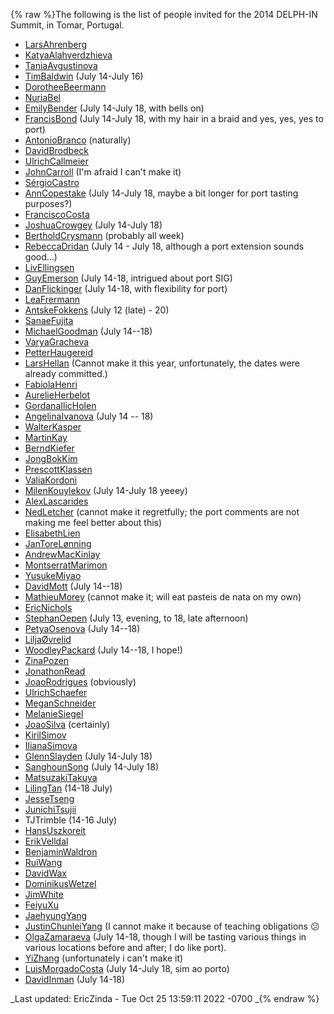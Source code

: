{% raw %}The following is the list of people invited for the 2014 DELPH-IN
Summit, in Tomar, Portugal.

- [LarsAhrenberg](/LarsAhrenberg)
- [KatyaAlahverdzhieva](/KatyaAlahverdzhieva)
- [TaniaAvgustinova](https://blog.inductorsoftware.com/docsproto/tools/TaniaAvgustinova)
- [TimBaldwin](https://blog.inductorsoftware.com/docsproto/tools/TimBaldwin) (July 14-July 16)
- [DorotheeBeermann](/DorotheeBeermann)
- [NuriaBel](/NuriaBel)
- [EmilyBender](https://blog.inductorsoftware.com/docsproto/tools/EmilyBender) (July 14-July 18, with bells on)
- [FrancisBond](https://blog.inductorsoftware.com/docsproto/tools/FrancisBond) (July 14-July 18, with my hair in a braid
and yes, yes, yes to port)
- [AntonioBranco](https://blog.inductorsoftware.com/docsproto/tools/AntonioBranco) (naturally)
- [DavidBrodbeck](/DavidBrodbeck)
- [UlrichCallmeier](/UlrichCallmeier)
- [JohnCarroll](https://blog.inductorsoftware.com/docsproto/tools/JohnCarroll) (I'm afraid I can't make it)
- [SérgioCastro](/S%C3%A9rgioCastro)
- [AnnCopestake](https://blog.inductorsoftware.com/docsproto/tools/AnnCopestake) (July 14-July 18, maybe a bit longer
for port tasting purposes?)
- [FranciscoCosta](https://blog.inductorsoftware.com/docsproto/tools/FranciscoCosta)
- [JoshuaCrowgey](https://blog.inductorsoftware.com/docsproto/tools/JoshuaCrowgey) (July 14-July 18)
- [BertholdCrysmann](https://blog.inductorsoftware.com/docsproto/tools/BertholdCrysmann) (probably all week)
- [RebeccaDridan](https://blog.inductorsoftware.com/docsproto/tools/RebeccaDridan) (July 14 - July 18, although a port
extension sounds good...)
- [LivEllingsen](/LivEllingsen)
- [GuyEmerson](https://blog.inductorsoftware.com/docsproto/tools/GuyEmerson) (July 14-18, intrigued about port SIG)
- [DanFlickinger](https://blog.inductorsoftware.com/docsproto/tools/DanFlickinger) (July 14-18, with flexibility for
port)
- [LeaFrermann](/LeaFrermann)
- [AntskeFokkens](https://blog.inductorsoftware.com/docsproto/tools/AntskeFokkens) (July 12 (late) - 20)
- [SanaeFujita](/SanaeFujita)
- [MichaelGoodman](https://blog.inductorsoftware.com/docsproto/tools/MichaelGoodman) (July 14--18)
- [VaryaGracheva](VaryaGracheva)
- [PetterHaugereid](https://blog.inductorsoftware.com/docsproto/tools/PetterHaugereid)
- [LarsHellan](/LarsHellan) (Cannot make it this year, unfortunately,
the dates were already committed.)
- [FabiolaHenri](/FabiolaHenri)
- [AurelieHerbelot](/AurelieHerbelot)
- [GordanaIlicHolen](/GordanaIlicHolen)
- [AngelinaIvanova](https://blog.inductorsoftware.com/docsproto/tools/AngelinaIvanova) (July 14 -- 18)
- [WalterKasper](/WalterKasper)
- [MartinKay](/MartinKay)
- [BerndKiefer](https://blog.inductorsoftware.com/docsproto/tools/BerndKiefer)
- [JongBokKim](https://blog.inductorsoftware.com/docsproto/tools/JongBokKim)
- [PrescottKlassen](/PrescottKlassen)
- [ValiaKordoni](https://blog.inductorsoftware.com/docsproto/tools/ValiaKordoni)
- [MilenKouylekov](/MilenKouylekov) (July 14-July 18 yeeey)
- [AlexLascarides](https://blog.inductorsoftware.com/docsproto/tools/AlexLascarides)
- [NedLetcher](https://blog.inductorsoftware.com/docsproto/tools/NedLetcher) (cannot make it regretfully; the port
comments are not making me feel better about this)
- [ElisabethLien](/ElisabethLien)
- [JanToreLønning](/JanToreL%C3%B8nning)
- [AndrewMacKinlay](/AndrewMacKinlay)
- [MontserratMarimon](/MontserratMarimon)
- [YusukeMiyao](/YusukeMiyao)
- [DavidMott](https://blog.inductorsoftware.com/docsproto/tools/DavidMott) (July 14--18)
- [MathieuMorey](/MathieuMorey) (cannot make it; will eat pasteis de
nata on my own)
- [EricNichols](/EricNichols)
- [StephanOepen](https://blog.inductorsoftware.com/docsproto/tools/StephanOepen) (July 13, evening, to 18, late
afternoon)
- [PetyaOsenova](https://blog.inductorsoftware.com/docsproto/tools/PetyaOsenova) (July 14--18)
- [LiljaØvrelid](/Lilja%C3%98vrelid)
- [WoodleyPackard](/WoodleyPackard) (July 14--18, I hope!)
- [ZinaPozen](ZinaPozen)
- [JonathonRead](/JonathonRead)
- [JoaoRodrigues](/JoaoRodrigues) (obviously)
- [UlrichSchaefer](https://blog.inductorsoftware.com/docsproto/tools/UlrichSchaefer)
- [MeganSchneider](/MeganSchneider)
- [MelanieSiegel](/MelanieSiegel)
- [JoaoSilva](https://blog.inductorsoftware.com/docsproto/tools/JoaoSilva) (certainly)
- [KirilSimov](/KirilSimov)
- [IlianaSimova](/IlianaSimova)
- [GlennSlayden](https://blog.inductorsoftware.com/docsproto/tools/GlennSlayden) (July 14-July 18)
- [SanghounSong](https://blog.inductorsoftware.com/docsproto/tools/SanghounSong) (July 14-July 18)
- [MatsuzakiTakuya](/MatsuzakiTakuya)
- [LilingTan](https://blog.inductorsoftware.com/docsproto/tools/LilingTan) (14-18 July)
- [JesseTseng](https://blog.inductorsoftware.com/docsproto/tools/JesseTseng)
- [JunichiTsujii](/JunichiTsujii)
- TJTrimble (14-16 July)
- [HansUszkoreit](https://blog.inductorsoftware.com/docsproto/tools/HansUszkoreit)
- [ErikVelldal](ErikVelldal)
- [BenjaminWaldron](BenjaminWaldron)
- [RuiWang](/RuiWang)
- [DavidWax](/DavidWax)
- [DominikusWetzel](DominikusWetzel)
- [JimWhite](JimWhite)
- [FeiyuXu](FeiyuXu)
- [JaehyungYang](/JaehyungYang)
- [JustinChunleiYang](https://blog.inductorsoftware.com/docsproto/tools/JustinChunleiYang) (I cannot make it because of
teaching obligations :confused:
- [OlgaZamaraeva](https://blog.inductorsoftware.com/docsproto/tools/OlgaZamaraeva) (July 14-18, though I will be tasting
various things in various locations before and after; I do like
port).
- [YiZhang](https://blog.inductorsoftware.com/docsproto/tools/YiZhang) (unfortunately i can't make it)
- [LuisMorgadoCosta](https://blog.inductorsoftware.com/docsproto/tools/LuisMorgadoCosta) (July 14-July 18, sim ao porto)
- [DavidInman](/DavidInman) (July 14-18)

_Last updated: EricZinda - Tue Oct 25 13:59:11 2022 -0700
_{% endraw %}